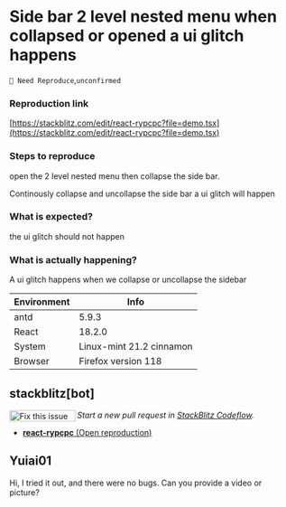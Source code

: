 # Side bar 2 level nested menu when collapsed or opened a ui glitch happens

`🤔 Need Reproduce`,`unconfirmed`

### Reproduction link

[https://stackblitz.com/edit/react-rypcpc?file=demo.tsx](https://stackblitz.com/edit/react-rypcpc?file=demo.tsx)

### Steps to reproduce

open the 2 level nested menu then collapse the side bar.

Continously collapse and uncollapse the side bar a ui glitch will happen

### What is expected?

the ui glitch should not happen

### What is actually happening?

A ui glitch happens when we collapse or uncollapse the sidebar

| Environment | Info                     |
| ----------- | ------------------------ |
| antd        | 5.9.3                    |
| React       | 18.2.0                   |
| System      | Linux-mint 21.2 cinnamon |
| Browser     | Firefox version 118      |

<!-- generated by ant-design-issue-helper. DO NOT REMOVE -->

## stackblitz[bot]

<a href='https://stackblitz.com/~/github.com/ant-design/ant-design/issues/45171?repros=react-rypcpc'><img src='https://developer.stackblitz.com/img/fix_this_issue_small.svg' alt='Fix this issue in StackBlitz Codeflow' align='left' width='117' height='20'></a> _Start a new pull request in [StackBlitz Codeflow](https://stackblitz.com/~/github.com/ant-design/ant-design/issues/45171?repros=react-rypcpc)._

- [**react-rypcpc** (Open reproduction)](https://stackblitz.com/edit/react-rypcpc?issueRepo=ant-design/ant-design&issueNumber=45171)

## Yuiai01

Hi, I tried it out, and there were no bugs. Can you provide a video or picture?
